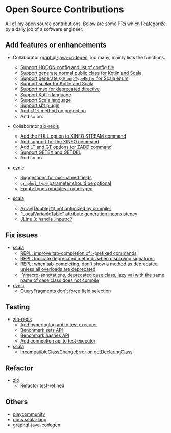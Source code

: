 # Open Source Contributions

[All of my open source contributions](https://github.com/search?o=desc&q=author%3Ajxnu-liguobin+-user%3Ajxnu-liguobin+is%3Amerged&s=created&type=Issues). Below are some PRs which I categorize by a daily job of a software engineer.  

## Add features or enhancements

- Collaborator [graphql-java-codegen](https://github.com/kobylynskyi/graphql-java-codegen) Too many, mainly lists the functions. 
  - [Support HOCON config and list of config file](https://github.com/kobylynskyi/graphql-java-codegen/pull/608)
  - [Support generate normal public class for Kotlin and Scala](https://github.com/kobylynskyi/graphql-java-codegen/pull/547)
  - [Support generate `${Enum}TypeRefer` for Scala enum ](https://github.com/kobylynskyi/graphql-java-codegen/pull/483)
  - [Support scalar for Kotlin and Scala](https://github.com/kobylynskyi/graphql-java-codegen/pull/475)
  - [Support msg for deprecated directive](https://github.com/kobylynskyi/graphql-java-codegen/pull/471)
  - [Support Kotlin language](https://github.com/kobylynskyi/graphql-java-codegen/pull/426)
  - [Support Scala language](https://github.com/kobylynskyi/graphql-java-codegen/pull/402)
  - [Support sbt plugin](https://github.com/kobylynskyi/graphql-java-codegen/pull/235)
  - [Add `all$` method on projection](https://github.com/kobylynskyi/graphql-java-codegen/pull/302)
  - And so on.

- Collaborator [zio-redis](https://github.com/zio/zio-redis)
  - [Add the FULL option to XINFO STREAM command](https://github.com/zio/zio-redis/pull/323)
  - [Add support for the XINFO command](https://github.com/zio/zio-redis/pull/301)
  - [Add LT and GT options for ZADD command](https://github.com/zio/zio-redis/pull/333)
  - [Support GETEX and GETDEL](https://github.com/zio/zio-redis/pull/340)
  - And so on.

- [cynic](https://github.com/obmarg/cynic)
  - [Suggestions for mis-named fields](https://github.com/obmarg/cynic/pull/196)
  - [`graphql_type` parameter should be optional](https://github.com/obmarg/cynic/pull/213)
  - [Empty types modules in querygen](https://github.com/obmarg/cynic/issues/71)

- [scala](https://github.com/scala/scala)
  - [Array\[Double\](1) not optimized by compiler](https://github.com/scala/scala/pull/9544)
  - ["LocalVariableTable" attribute generation inconsistency](https://github.com/scala/scala/pull/9561)
  - [JLine 3: handle .inputrc?](https://github.com/scala/scala/pull/9518)

## Fix issues

* [scala](https://github.com/scala/scala)
  * [REPL: improve tab-completion of :-prefixed commands](https://github.com/scala/scala/pull/9521)
  * [REPL: Indicate deprecated methods when displaying signatures](https://github.com/scala/scala/pull/9476)
  * [REPL: when tab-completing, don't show a method as deprecated unless all overloads are deprecated](https://github.com/scala/scala/pull/9510)
  * [-Ymacro-annotations, deprecated case class, lazy val with the same name of case class does not compile](https://github.com/scala/scala/pull/9555)
* [cynic](https://github.com/obmarg/cynic)
  * [QueryFragments don't force field selection](https://github.com/obmarg/cynic/pull/212)

## Testing

* [zio-redis](https://github.com/zio/zio-redis)
  * [Add hyperloglog api to test executor](https://github.com/zio/zio-redis/pull/303)
  * [Benchmark sets API](https://github.com/zio/zio-redis/pull/317)
  * [Benchmark hashes API](https://github.com/zio/zio-redis/pull/299)
  * [Add connection api to test executor](https://github.com/zio/zio-redis/pull/294)
* [scala](https://github.com/scala/scala)
  * [IncompatibleClassChangeError on getDeclaringClass](https://github.com/scala/scala/pull/9553)

## Refactor

* [zio](https://github.com/zio/zio)
  * [Refactor test-refined](https://github.com/zio/zio/pull/4742)

## Others
  
* [playcommunity](https://github.com/playcommunity/play-community/pulls?q=is%3Apr+author%3Ajxnu-liguobin+is%3Aclosed)  
* [docs.scala-lang](https://github.com/scala/docs.scala-lang/pulls?q=is%3Apr+author%3Ajxnu-liguobin+is%3Aclosed)
* [graphql-java-codegen](https://github.com/kobylynskyi/graphql-java-codegen/pulls?q=is%3Apr+author%3Ajxnu-liguobin+is%3Aclosed)
